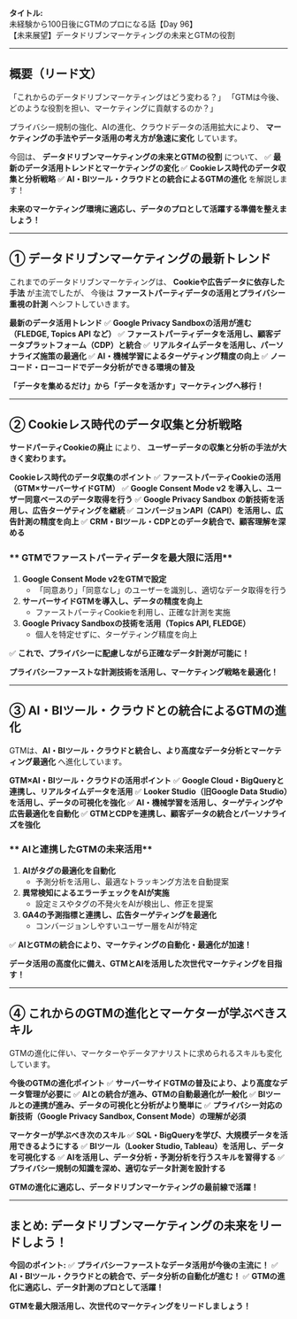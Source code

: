 **タイトル:**\
未経験から100日後にGTMのプロになる話【Day 96】\
【未来展望】データドリブンマーケティングの未来とGTMの役割

---

## **概要（リード文）**

「これからのデータドリブンマーケティングはどう変わる？」
「GTMは今後、どのような役割を担い、マーケティングに貢献するのか？」

プライバシー規制の強化、AIの進化、クラウドデータの活用拡大により、
**マーケティングの手法やデータ活用の考え方が急速に変化** しています。

今回は、 **データドリブンマーケティングの未来とGTMの役割** について、
✅ **最新のデータ活用トレンドとマーケティングの変化**
✅ **Cookieレス時代のデータ収集と分析戦略**
✅ **AI・BIツール・クラウドとの統合によるGTMの進化**
を解説します！

**未来のマーケティング環境に適応し、データのプロとして活躍する準備を整えましょう！**

---

## **① データドリブンマーケティングの最新トレンド**

これまでのデータドリブンマーケティングは、
**Cookieや広告データに依存した手法** が主流でしたが、
今後は **ファーストパーティデータの活用とプライバシー重視の計測** へシフトしていきます。

 **最新のデータ活用トレンド**
✅ **Google Privacy Sandboxの活用が進む（FLEDGE, Topics API など）**
✅ **ファーストパーティデータを活用し、顧客データプラットフォーム（CDP）と統合**
✅ **リアルタイムデータを活用し、パーソナライズ施策の最適化**
✅ **AI・機械学習によるターゲティング精度の向上**
✅ **ノーコード・ローコードでデータ分析ができる環境の普及**

 **「データを集めるだけ」から「データを活かす」マーケティングへ移行！**

---

## **② Cookieレス時代のデータ収集と分析戦略**

**サードパーティCookieの廃止** により、
**ユーザーデータの収集と分析の手法が大きく変わります。**

 **Cookieレス時代のデータ収集のポイント**
✅ **ファーストパーティCookieの活用（GTM×サーバーサイドGTM）**
✅ **Google Consent Mode v2 を導入し、ユーザー同意ベースのデータ取得を行う**
✅ **Google Privacy Sandbox の新技術を活用し、広告ターゲティングを継続**
✅ **コンバージョンAPI（CAPI）を活用し、広告計測の精度を向上**
✅ **CRM・BIツール・CDPとのデータ統合で、顧客理解を深める**

### ** GTMでファーストパーティデータを最大限に活用**

1. **Google Consent Mode v2をGTMで設定**
   - 「同意あり」「同意なし」のユーザーを識別し、適切なデータ取得を行う
2. **サーバーサイドGTMを導入し、データの精度を向上**
   - ファーストパーティCookieを利用し、正確な計測を実施
3. **Google Privacy Sandboxの技術を活用（Topics API, FLEDGE）**
   - 個人を特定せずに、ターゲティング精度を向上

✅ **これで、プライバシーに配慮しながら正確なデータ計測が可能に！**

 **プライバシーファーストな計測技術を活用し、マーケティング戦略を最適化！**

---

## **③ AI・BIツール・クラウドとの統合によるGTMの進化**

GTMは、**AI・BIツール・クラウドと統合し、より高度なデータ分析とマーケティング最適化** へ進化しています。

 **GTM×AI・BIツール・クラウドの活用ポイント**
✅ **Google Cloud・BigQueryと連携し、リアルタイムデータを活用**
✅ **Looker Studio（旧Google Data Studio）を活用し、データの可視化を強化**
✅ **AI・機械学習を活用し、ターゲティングや広告最適化を自動化**
✅ **GTMとCDPを連携し、顧客データの統合とパーソナライズを強化**

### ** AIと連携したGTMの未来活用**

1. **AIがタグの最適化を自動化**
   - 予測分析を活用し、最適なトラッキング方法を自動提案
2. **異常検知によるエラーチェックをAIが実施**
   - 設定ミスやタグの不発火をAIが検出し、修正を提案
3. **GA4の予測指標と連携し、広告ターゲティングを最適化**
   - コンバージョンしやすいユーザー層をAIが特定

✅ **AIとGTMの統合により、マーケティングの自動化・最適化が加速！**

 **データ活用の高度化に備え、GTMとAIを活用した次世代マーケティングを目指す！**

---

## **④ これからのGTMの進化とマーケターが学ぶべきスキル**

GTMの進化に伴い、マーケターやデータアナリストに求められるスキルも変化しています。

 **今後のGTMの進化ポイント**
✅ **サーバーサイドGTMの普及により、より高度なデータ管理が必要に**
✅ **AIとの統合が進み、GTMの自動最適化が一般化**
✅ **BIツールとの連携が進み、データの可視化と分析がより簡単に**
✅ **プライバシー対応の新技術（Google Privacy Sandbox, Consent Mode）の理解が必須**

 **マーケターが学ぶべき次のスキル**
✅ **SQL・BigQueryを学び、大規模データを活用できるようにする**
✅ **BIツール（Looker Studio, Tableau）を活用し、データを可視化する**
✅ **AIを活用し、データ分析・予測分析を行うスキルを習得する**
✅ **プライバシー規制の知識を深め、適切なデータ計測を設計する**

 **GTMの進化に適応し、データドリブンマーケティングの最前線で活躍！**

---

## **まとめ: データドリブンマーケティングの未来をリードしよう！**

 **今回のポイント:**
✅ **プライバシーファーストなデータ活用が今後の主流に！**
✅ **AI・BIツール・クラウドとの統合で、データ分析の自動化が進む！**
✅ **GTMの進化に適応し、データ計測のプロとして活躍！**

**GTMを最大限活用し、次世代のマーケティングをリードしましょう！**